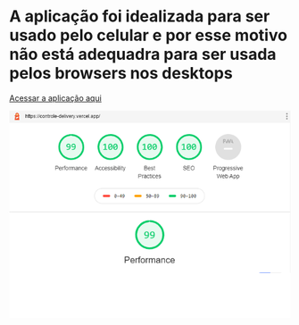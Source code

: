 # A aplicação foi idealizada para ser usado pelo celular e por esse motivo não está adequadra para ser usada pelos browsers nos desktops

<a href="https://controle-delivery.vercel.app/" target="_blank">Acessar a aplicação aqui</a>

![Screenshot](performace_do_app.png)
